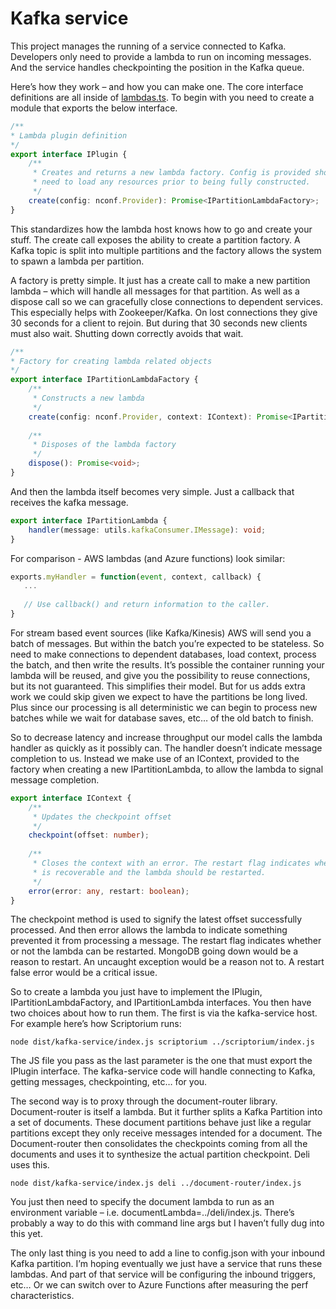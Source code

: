 # Kafka service

This project manages the running of a service connected to Kafka. Developers only need to provide a lambda to
run on incoming messages. And the service handles checkpointing the position in the Kafka queue.

Here’s how they work – and how you can make one. The core interface definitions are all inside of [lambdas.ts](./lambdas.ts). To begin with you need to create a module that exports the below interface.

```typescript
/**
* Lambda plugin definition
*/
export interface IPlugin {
    /**
     * Creates and returns a new lambda factory. Config is provided should the factory 
     * need to load any resources prior to being fully constructed.
     */
    create(config: nconf.Provider): Promise<IPartitionLambdaFactory>;
}
```
 
This standardizes how the lambda host knows how to go and create your stuff. The create call exposes the ability to create a partition factory. A Kafka topic is split into multiple partitions and the factory allows the system to spawn a lambda per partition.
 
A factory is pretty simple. It just has a create call to make a new partition lambda – which will handle all messages for that partition. As well as a dispose call so we can gracefully close connections to dependent services. This especially helps with Zookeeper/Kafka. On lost connections they give 30 seconds for a client to rejoin. But during that 30 seconds new clients must also wait. Shutting down correctly avoids that wait.

```typescript
/**
* Factory for creating lambda related objects
*/
export interface IPartitionLambdaFactory {
    /**
     * Constructs a new lambda
     */
    create(config: nconf.Provider, context: IContext): Promise<IPartitionLambda>;
 
    /**
     * Disposes of the lambda factory
     */
    dispose(): Promise<void>;
}
```

And then the lambda itself becomes very simple. Just a callback that receives the kafka message.

```typescript
export interface IPartitionLambda {
    handler(message: utils.kafkaConsumer.IMessage): void;
}
```
 
For comparison - AWS lambdas (and Azure functions) look similar:

```javascript
exports.myHandler = function(event, context, callback) {
   ...
  
   // Use callback() and return information to the caller. 
}
```
 
For stream based event sources (like Kafka/Kinesis) AWS will send you a batch of messages. But within the batch you’re expected to be stateless. So need to make connections to dependent databases, load context, process the batch, and then write the results. It’s possible the container running your lambda will be reused, and give you the possibility to reuse connections, but its not guaranteed. This simplifies their model. But for us adds extra work we could skip given we expect to have the partitions be long lived. Plus since our processing is all deterministic we can begin to process new batches while we wait for database saves, etc… of the old batch to finish.
 
So to decrease latency and increase throughput our model calls the lambda handler as quickly as it possibly can. The handler doesn’t indicate message completion to us. Instead we make use of an IContext, provided to the factory when creating a new IPartitionLambda, to allow the lambda to signal message completion.

```typescript
export interface IContext {
    /**
     * Updates the checkpoint offset
     */
    checkpoint(offset: number);
 
    /**
     * Closes the context with an error. The restart flag indicates whether the error
     * is recoverable and the lambda should be restarted.
     */
    error(error: any, restart: boolean);
}
```
 
The checkpoint method is used to signify the latest offset successfully processed. And then error allows the lambda to indicate something prevented it from processing a message. The restart flag indicates whether or not the lambda can be restarted. MongoDB going down would be a reason to restart. An uncaught exception would be a reason not to. A restart false error would be a critical issue.
 
So to create a lambda you just have to implement the IPlugin, IPartitionLambdaFactory, and IPartitionLambda interfaces. You then have two choices about how to run them. The first is via the kafka-service host. For example here’s how Scriptorium runs:
 
`node dist/kafka-service/index.js scriptorium ../scriptorium/index.js`
 
The JS file you pass as the last parameter is the one that must export the IPlugin interface. The kafka-service code will handle connecting to Kafka, getting messages, checkpointing, etc… for you.
 
The second way is to proxy through the document-router library. Document-router is itself a lambda. But it further splits a Kafka Partition into a set of documents. These document partitions behave just like a regular partitions except they only receive messages intended for a document. The Document-router then consolidates the checkpoints coming from all the documents and uses it to synthesize the actual partition checkpoint. Deli uses this.
 
`node dist/kafka-service/index.js deli ../document-router/index.js`
 
You just then need to specify the document lambda to run as an environment variable – i.e. documentLambda=../deli/index.js. There’s probably a way to do this with command line args but I haven’t fully dug into this yet.
 
The only last thing is you need to add a line to config.json with your inbound Kafka partition. I’m hoping eventually we just have a service that runs these lambdas. And part of that service will be configuring the inbound triggers, etc… Or we can switch over to Azure Functions after measuring the perf characteristics.
